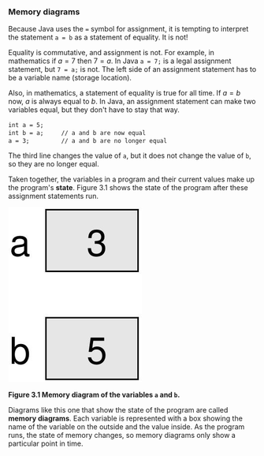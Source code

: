 ###  Memory diagrams


Because Java uses the `=` symbol for assignment, it is tempting to interpret the statement `a = b` as a statement of equality.
It is not!

Equality is commutative, and assignment is not.
For example, in mathematics if $a = 7$ then $7 = a$.
In Java `a = 7;` is a legal assignment statement, but `7 = a;` is not.
The left side of an assignment statement has to be a variable name (storage location).

Also, in mathematics, a statement of equality is true for all time.
If $a = b$ now, $a$ is always equal to $b$.
In Java, an assignment statement can make two variables equal, but they don't have to stay that way.

```code
int a = 5;
int b = a;     // a and b are now equal
a = 3;         // a and b are no longer equal
```

The third line changes the value of `a`, but it does not change the value of `b`, so they are no longer equal.


Taken together, the variables in a program and their current values make up the program's **state**.
Figure 3.1 shows the state of the program after these assignment statements run.

![Figure 3.1 Memory diagram of the variables `a` and `b`.](figs/state.jpg)

**Figure 3.1 Memory diagram of the variables `a` and `b`.**


Diagrams like this one that show the state of the program are called **memory diagrams**.
Each variable is represented with a box showing the name of the variable on the outside and the value inside.
As the program runs, the state of memory changes, so memory diagrams only show a particular point in time.